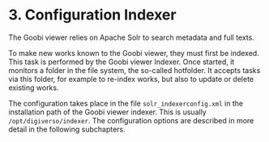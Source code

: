 # 3. Configuration Indexer

The Goobi viewer relies on Apache Solr to search metadata and full texts. 

To make new works known to the Goobi viewer, they must first be indexed. This task is performed by the Goobi viewer Indexer. Once started, it monitors a folder in the file system, the so-called hotfolder. It accepts tasks via this folder, for example to re-index works, but also to update or delete existing works. 

The configuration takes place in the file `solr_indexerconfig.xml` in the installation path of the Goobi viewer indexer. This is usually `/opt/digiverso/indexer`. The configuration options are described in more detail in the following subchapters.

